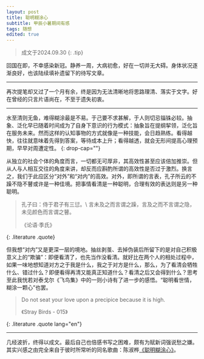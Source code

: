 ```yaml
---
layout: post
title: 聪明糊涂心
subtitle: 甲辰小暑期间有感
tags: 随想
edited: true
---
```


> 成文于2024.09.30
{: .tip}

回国在即，不幸感染新冠。静养一周，大病初愈，好在一切并无大碍。身体状况逐渐良好，也该陆续填补遗留下的待写文章。

---

再次提笔却又过了一个月有余，终是因为无法清晰地将思路理清、落实于文字。好在曾经的只言片语尚在，不至于遗失初衷。

---

水至清则无鱼，难得糊涂最是不易。于己要不求甚解，于人则切忌锱铢必较。抽象、泛化早已随着时间成为了自身下意识的行为模式：抽象旨在提纲挈领，泛化旨在服务未来。然而这样的认知事物的方式就像是一种技能，会日趋熟练。看得越快，往往就意味着先得到答案，等待成本上升；看得越透，就会无形间提高心理预期，早早对周遭定性。
{: drop-cap=""}

从独立的社会个体的角度而言，一切都无可厚非，其高效性甚至应该倍加推崇。但从人与人相互交往的角度来讲，却反而应斟酌所谓的高效性是否过于激烈。换言之，我们于此应区分“对外”和“对内”的高效。对外，即所谓的言表，孔子所云的不躁不隐不瞽或许是一种佳境。把事情看清是一种聪明，合理有效的表达则是另一种聪明。

> 孔子曰：侍于君子有三愆。\\
> 言未及之而言谓之躁，言及之而不言谓之隐，未见颜色而言谓之瞽。
> <footer>《论语·季氏》</footer>
{: .literature .quote}

但我想“对内”又是更深一层的境地。抽丝剥茧、去掉伪装后所留下的是对自己积极意义上的“欺骗”：即便看清了，也先当作没看清。就好比在两个人的相处过程中，如果一味地想知道对方之于我是什么，我之于对方是什么，那么，为了看清会牺牲什么、错过什么？即便看得再清又能真正知道什么？看清之后又会得到什么？思考至此我恍若对泰戈尔《飞鸟集》中的一则小诗有了进一步的感悟。“聪明看世情，糊涂一颗心”也罢。

> Do not seat your love upon a precipice because it is high.
> <footer>《Stray Birds - 015》</footer>
{: .literature .quote lang="en"}

---

几经波折，终得以成文。最后自己也倍感书写之困难，颇有为赋新词强说愁之嫌。其实兴感之由完全来自于彼时所常听的同名歌曲：陈淑桦[《聪明糊涂心》](https://www.youtube.com/watch?v=2U5XTaNVQ70)。
